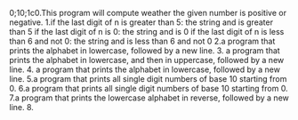 0;10;1c0.This program will compute weather the given number is positive or negative.
1.if the last digit of n is greater than 5: the string and is greater than 5
if the last digit of n is 0: the string and is 0
if the last digit of n is less than 6 and not 0: the string and is less than 6 and not 0
2.a program that prints the alphabet in lowercase, followed by a new line.
3. a program that prints the alphabet in lowercase, and then in uppercase, followed by a new line.
4. a program that prints the alphabet in lowercase, followed by a new line.
5.a program that prints all single digit numbers of base 10 starting from 0.
6.a program that prints all single digit numbers of base 10 starting from 0.
7.a program that prints the lowercase alphabet in reverse, followed by a new line.
8.